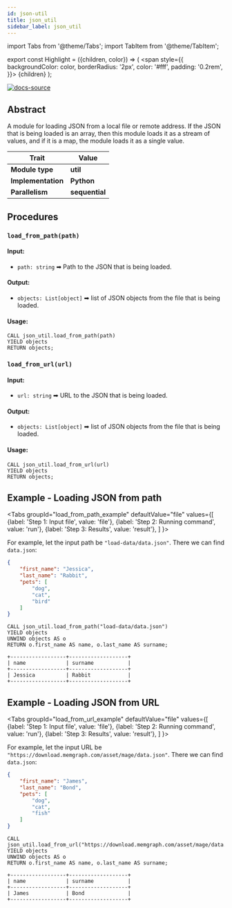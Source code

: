 ```yaml
---
id: json-util
title: json_util
sidebar_label: json_util
---
```


import Tabs from '@theme/Tabs';
import TabItem from '@theme/TabItem';

export const Highlight = ({children, color}) => (
  <span
    style={{
      backgroundColor: color,
      borderRadius: '2px',
      color: '#fff',
      padding: '0.2rem',
    }}>
    {children}
  </span>
);

[![docs-source](https://img.shields.io/badge/source-json_util-FB6E00?logo=github&style=for-the-badge)](https://github.com/memgraph/mage/blob/main/python/json_util.py)


## Abstract

A module for loading JSON from a local file or remote address. If the JSON that is being loaded is an array, then this module loads it as a stream of values, and if it is a map, the module loads it as a single value.

| Trait               | Value                                                 |
| ------------------- | ----------------------------------------------------- |
| **Module type**     | <Highlight color="#FB6E00">**util**</Highlight>  |
| **Implementation**  | <Highlight color="#FB6E00">**Python**</Highlight>     |
| **Parallelism**     | <Highlight color="#FB6E00">**sequential**</Highlight> |

## Procedures

### `load_from_path(path)`

#### Input:

* `path: string` ➡ Path to the JSON that is being loaded.

#### Output:

* `objects: List[object]` ➡ list of JSON objects from the file that is being loaded.

#### Usage:
```cypher
CALL json_util.load_from_path(path) 
YIELD objects
RETURN objects;
```

### `load_from_url(url)`

#### Input:

* `url: string` ➡ URL to the JSON that is being loaded.

#### Output:

* `objects: List[object]` ➡ list of JSON objects from the file that is being loaded.

#### Usage:
```cypher
CALL json_util.load_from_url(url) 
YIELD objects
RETURN objects;
```

## Example - Loading JSON from path

<Tabs
  groupId="load_from_path_example"
  defaultValue="file"
  values={[
    {label: 'Step 1: Input file', value: 'file'},
    {label: 'Step 2: Running command', value: 'run'},
    {label: 'Step 3: Results', value: 'result'},
  ]
}>
  <TabItem value="file">

  For example, let the input path be `"load-data/data.json"`. There we can find `data.json`:

```json
{
	"first_name": "Jessica",
	"last_name": "Rabbit",
	"pets": [
		"dog",
		"cat",
		"bird"
	]
}
```
  </TabItem>

  <TabItem value="run">

```cypher
CALL json_util.load_from_path("load-data/data.json") 
YIELD objects
UNWIND objects AS o
RETURN o.first_name AS name, o.last_name AS surname;
```

  </TabItem>


  <TabItem value="result">

```plaintext
+------------------+-------------------+
| name             | surname           |
+------------------+-------------------+
| Jessica          | Rabbit            |
+------------------+-------------------+

```

  </TabItem>

</Tabs>


## Example - Loading JSON from URL

<Tabs
  groupId="load_from_url_example"
  defaultValue="file"
  values={[
    {label: 'Step 1: Input file', value: 'file'},
    {label: 'Step 2: Running command', value: 'run'},
    {label: 'Step 3: Results', value: 'result'},
  ]
}>
  <TabItem value="file">

  For example, let the input URL be `"https://download.memgraph.com/asset/mage/data.json"`. There we can find `data.json`:

```json
{
	"first_name": "James",
	"last_name": "Bond",
	"pets": [
		"dog",
		"cat",
		"fish"
	]
}
```
  </TabItem>

  <TabItem value="run">

```cypher
CALL json_util.load_from_url("https://download.memgraph.com/asset/mage/data.json") 
YIELD objects
UNWIND objects AS o
RETURN o.first_name AS name, o.last_name AS surname;
```

  </TabItem>


  <TabItem value="result">

```plaintext
+------------------+-------------------+
| name             | surname           |
+------------------+-------------------+
| James            | Bond              |
+------------------+-------------------+

```

  </TabItem>

</Tabs>

